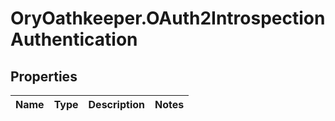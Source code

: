 # OryOathkeeper.OAuth2IntrospectionAuthentication

## Properties
Name | Type | Description | Notes
------------ | ------------- | ------------- | -------------


